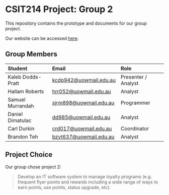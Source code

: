 # CSIT214 Project: Group 2
This repository contains the prototype and documents for our group project.

Our website can be accessed [here](https://brandontehzy.wixsite.com/website).

## Group Members
|Student|Email|Role|
|:---|:--|:---|
|Kaleb Dodds-Pratt|kcdp942@uowmail.edu.au|Presenter / Analyst|
|Hallam Roberts|hrr052@uowmail.edu.au|Analyst|
|Samuel Murrandah|sjrm898@uowmail.edu.au|Programmer|
|Daniel Dimatulac|dd985@uowmail.edu.au|Analyst|
|Carl Durkin|crd017@uowmail.edu.au|Coordinator|
|Brandon Teh|bzyt637@uowmail.edu.au|Analyst|

## Project Choice
Our group chose project 2:
> Develop an IT software system to manage loyalty programs (e.g. frequent flyer points and rewards including a wide range of ways to earn points, use points, status upgrade, etc).
